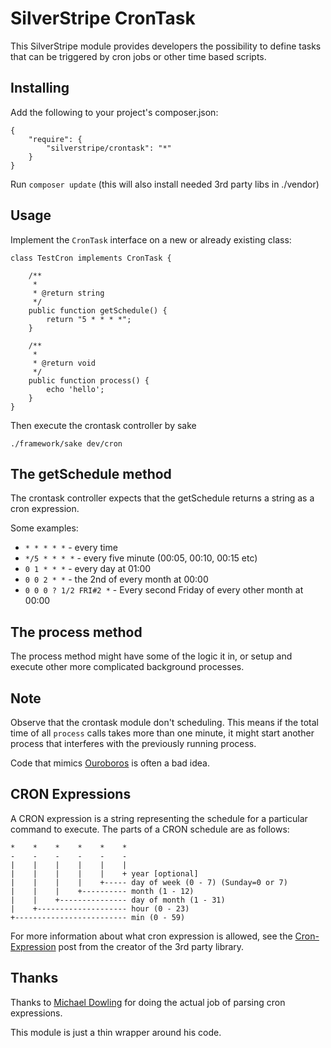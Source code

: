 SilverStripe CronTask
==========================

This SilverStripe module provides developers the possibility to define tasks 
that can be triggered by cron jobs or other time based scripts.

Installing
----------

Add the following to your project's composer.json:

	{
		"require": {
			"silverstripe/crontask": "*"
		}
	}

Run `composer update` (this will also install needed 3rd party libs in ./vendor)

Usage
-----

Implement the `CronTask` interface on a new or already existing class:

	class TestCron implements CronTask {

		/**
		 * 
		 * @return string
		 */
		public function getSchedule() {
			return "5 * * * *";
		}

		/**
		 * 
		 * @return void
		 */
		public function process() {
			echo 'hello';
		}
	}


Then execute the crontask controller by sake

	./framework/sake dev/cron


The getSchedule method
----------------------

The crontask controller expects that the getSchedule returns a string as a cron 
expression. 

Some examples:

- `* * * * *` - every time 
- `*/5 * * * *` - every five minute (00:05, 00:10, 00:15 etc)
- `0 1 * * *` - every day at 01:00 
- `0 0 2 * *` - the 2nd of every month at 00:00
- `0 0 0 ? 1/2 FRI#2 *` - Every second Friday of every other month at 00:00

The process method
----------------------

The process method might have some of the logic it in, or setup and execute 
other more complicated background processes.


Note
----

Observe that the crontask module don't scheduling. This means if the total time
of all `process` calls takes more than one minute, it might start another 
process that interferes with the previously running process. 


Code that mimics [Ouroboros](http://en.wikipedia.org/wiki/Ouroboros) is often a 
bad idea.


CRON Expressions
----------------

A CRON expression is a string representing the schedule for a particular command to execute.  The parts of a CRON schedule are as follows:

    *    *    *    *    *    *
    -    -    -    -    -    -
    |    |    |    |    |    |
    |    |    |    |    |    + year [optional]
    |    |    |    |    +----- day of week (0 - 7) (Sunday=0 or 7)
    |    |    |    +---------- month (1 - 12)
    |    |    +--------------- day of month (1 - 31)
    |    +-------------------- hour (0 - 23)
    +------------------------- min (0 - 59)

For more information about what cron expression is allowed, see the 
[Cron-Expression](http://mtdowling.com/blog/2012/06/03/cron-expressions-in-php/) 
post from the creator of the 3rd party library.


Thanks
------

Thanks to [Michael Dowling](http://mtdowling.com/blog/2012/06/03/cron-expressions-in-php/) 
for doing the actual job of parsing cron expressions. 

This module is just a thin wrapper around his code.